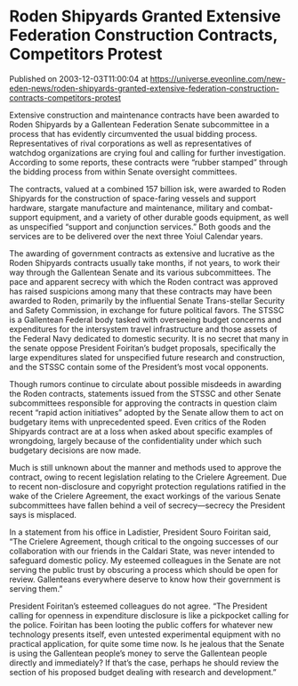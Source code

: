 # Roden Shipyards Granted Extensive Federation Construction Contracts, Competitors Protest
Published on 2003-12-03T11:00:04 at https://universe.eveonline.com/new-eden-news/roden-shipyards-granted-extensive-federation-construction-contracts-competitors-protest

Extensive construction and maintenance contracts have been awarded to Roden Shipyards by a Gallentean Federation Senate subcommittee in a process that has evidently circumvented the usual bidding process. Representatives of rival corporations as well as representatives of watchdog organizations are crying foul and calling for further investigation. According to some reports, these contracts were “rubber stamped” through the bidding process from within Senate oversight committees. 

The contracts, valued at a combined 157 billion isk, were awarded to Roden Shipyards for the construction of space-faring vessels and support hardware, stargate manufacture and maintenance, military and combat-support equipment, and a variety of other durable goods equipment, as well as unspecified “support and conjunction services.” Both goods and the services are to be delivered over the next three Yoiul Calendar years. 

The awarding of government contracts as extensive and lucrative as the Roden Shipyards contracts usually take months, if not years, to work their way through the Gallentean Senate and its various subcommittees. The pace and apparent secrecy with which the Roden contract was approved has raised suspicions among many that these contracts may have been awarded to Roden, primarily by the influential Senate Trans-stellar Security and Safety Commission, in exchange for future political favors. The STSSC is a Gallentean Federal body tasked with overseeing budget concerns and expenditures for the intersystem travel infrastructure and those assets of the Federal Navy dedicated to domestic security. It is no secret that many in the senate oppose President Foiritan’s budget proposals, specifically the large expenditures slated for unspecified future research and construction, and the STSSC contain some of the President’s most vocal opponents. 

Though rumors continue to circulate about possible misdeeds in awarding the Roden contracts, statements issued from the STSSC and other Senate subcommittees responsible for approving the contracts in question claim recent “rapid action initiatives” adopted by the Senate allow them to act on budgetary items with unprecedented speed. Even critics of the Roden Shipyards contract are at a loss when asked about specific examples of wrongdoing, largely because of the confidentiality under which such budgetary decisions are now made. 

Much is still unknown about the manner and methods used to approve the contract, owing to recent legislation relating to the Crielere Agreement. Due to recent non-disclosure and copyright protection regulations ratified in the wake of the Crielere Agreement, the exact workings of the various Senate subcommittees have fallen behind a veil of secrecy—secrecy the President says is misplaced. 

In a statement from his office in Ladistier, President Souro Foiritan said, “The Crielere Agreement, though critical to the ongoing successes of our collaboration with our friends in the Caldari State, was never intended to safeguard domestic policy. My esteemed colleagues in the Senate are not serving the public trust by obscuring a process which should be open for review. Gallenteans everywhere deserve to know how their government is serving them.” 

President Foiritan’s esteemed colleagues do not agree. “The President calling for openness in expenditure disclosure is like a pickpocket calling for the police. Foiritan has been looting the public coffers for whatever new technology presents itself, even untested experimental equipment with no practical application, for quite some time now. Is he jealous that the Senate is using the Gallentean people’s money to serve the Gallentean people directly and immediately? If that’s the case, perhaps he should review the section of his proposed budget dealing with research and development.”
